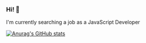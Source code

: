 ### Hi!  👋

I'm currently searching a job as a
JavaScript Developer

[![Anurag's GitHub stats](https://github-readme-stats.vercel.app/api?Javier-Nieves=anuraghazra)](https://github.com/anuraghazra/github-readme-stats)

<!--
**Javier-Nieves/Javier-Nieves** is a ✨ _special_ ✨ repository because its `README.md` (this file) appears on your GitHub profile.

Here are some ideas to get you started:

- 🔭 I’m currently working on ...
- 🌱 I’m currently learning ...
- 👯 I’m looking to collaborate on ...
- 🤔 I’m looking for help with ...
- 💬 Ask me about ...
- 📫 How to reach me: ...
- 😄 Pronouns: ...
- ⚡ Fun fact: ...
-->
